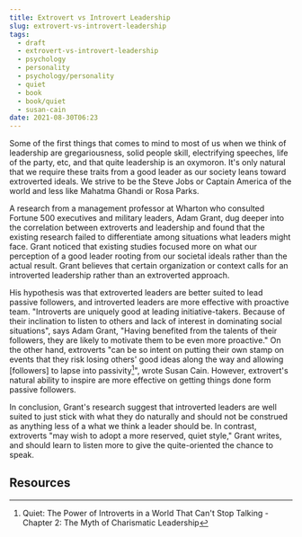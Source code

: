 ```yaml
---
title: Extrovert vs Introvert Leadership
slug: extrovert-vs-introvert-leadership
tags:
  - draft
  - extrovert-vs-introvert-leadership
  - psychology
  - personality
  - psychology/personality
  - quiet
  - book
  - book/quiet
  - susan-cain
date: 2021-08-30T06:23
---
```



Some of the first things that comes to mind to most of us when we think of
leadership are gregariousness, solid people skill, electrifying speeches, life
of the party, etc, and that quite leadership is an oxymoron. It's only natural
that we require these traits from a good leader as our society leans toward
extroverted ideals. We strive to be the Steve Jobs or Captain America of the
world and less like Mahatma Ghandi or Rosa Parks.

A research from a management professor at Wharton who consulted Fortune 500
executives and military leaders, Adam Grant, dug deeper into the correlation
between extroverts and leadership and found that the existing research failed to
differentiate among situations what leaders might face. Grant noticed that
existing studies focused more on what our perception of a good leader rooting
from our societal ideals rather than the actual result. Grant believes that
certain organization or context calls for an introverted leadership rather than
an extroverted approach.

His hypothesis was that extroverted leaders are better suited to lead passive
followers, and introverted leaders are more effective with proactive team.
"Introverts are uniquely good at leading initiative-takers. Because of their
inclination to listen to others and lack of interest in dominating social
situations", says Adam Grant, "Having benefited from the talents of their
followers, they are likely to motivate them to be even more proactive." On the
other hand, extroverts "can be so intent on putting their own stamp on events
that they risk losing others' good ideas along the way and allowing [followers]
to lapse into passivity[^1]", wrote Susan Cain. However, extrovert's natural
ability to inspire are more effective on getting things done form passive
followers.

In conclusion, Grant's research suggest that introverted leaders are well suited
to just stick with what they do naturally and should not be construed as
anything less of a what we think a leader should be. In contrast, extroverts
"may wish to adopt a more reserved, quiet style," Grant writes, and should learn
to listen more to give the quite-oriented the chance to speak.


## Resources

[^1]: Quiet: The Power of Introverts in a World That Can't Stop Talking - Chapter 2: The Myth of Charismatic Leadership
